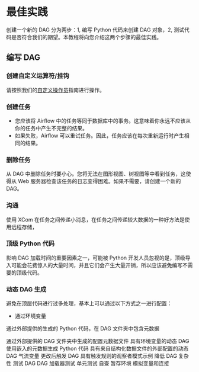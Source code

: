 # 最佳实践
创建一个新的 DAG 分为两步：1, 编写 Python 代码来创建 DAG 对象，2, 测试代码是否符合我们的期望。本教程将向您介绍这两个步骤的最佳实践。
## 编写 DAG
### 创建自定义运算符/挂钩
请按照我们的[自定义操作员](https://airflow.apache.org/docs/apache-airflow/2.2.5/howto/custom-operator.html#custom-operator)指南进行操作。
### 创建任务
* 您应该将 Airflow 中的任务等同于数据库中的事务。这意味着你永远不应该从你的任务中产生不完整的结果。
* 如果失败，Airflow 可以重试任务。因此，任务应该在每次重新运行时产生相同的结果。
### 删除任务
从 DAG 中删除任务时要小心。您将无法在图形视图、树视图等中看到任务，这使得从 Web 服务器检查该任务的日志变得困难。如果不需要，请创建一个新的 DAG。
### 沟通
使用 XCom 在任务之间传递小消息，在任务之间传递较大数据的一种好方法是使用远程存储，
### 顶级 Python 代码
影响 DAG 加载时间的重要因素之一，可能被 Python 开发人员忽视的是，顶级导入可能会花费惊人的大量时间，并且它们会产生大量开销，所以应该避免编写不需要的顶级代码。
### 动态 DAG 生成
避免在顶层代码进行过多处理，基本上可以通过以下方式之一进行配置：
* 通过环境变量

通过外部提供的生成的 Python 代码，在 DAG 文件夹中包含元数据

通过外部提供的 DAG 文件夹中生成的配置元数据文件
具有环境变量的动态 DAG
使用嵌入的元数据生成 Python 代码
具有来自结构化数据文件的外部配置的动态 DAG
气流变量
更改后触发 DAG
具有触发规则的观察者模式示例
降低 DAG 复杂性
测试 DAG
DAG 加载器测试
单元测试
自查
暂存环境
模拟变量和连接